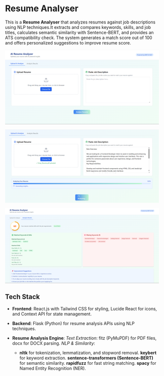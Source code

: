 # Resume Analyser
This is a **Resume Analyser** that analyzes resumes against job descriptions using NLP techniques.It extracts and compares keywords, skills, and job titles, calculates semantic similarity with Sentence-BERT, and provides an ATS compatibility check. The system generates a match score out of 100 and offers personalized suggestions to improve resume score.


![Website Screenshot](./frontend/public/Screenshot1.png)

![Website Screenshot](./frontend/public/Screenshot3.png)

![Website Screenshot](./frontend/public/Screenshot2.png)

## Tech Stack
- **Frontend**: React.js with Tailwind CSS for styling, Lucide React for icons, and Context API for state management.

- **Backend**: Flask (Python) for resume analysis APIs using NLP techniques.

- **Resume Analysis Engine**:
  *Text Extraction*: fitz (PyMuPDF) for PDF files, docx for DOCX parsing.
  *NLP & Similarity*:
  - **nltk** for tokenization, lemmatization, and stopword removal.
  **keybert** for keyword extraction.
  **sentence-transformers (Sentence-BERT)** for semantic similarity.
  **rapidfuzz** for fast string matching.
  **spacy** for Named Entity Recognition (NER).




